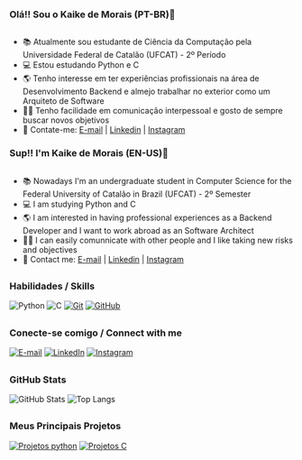 ### Olá!! Sou o Kaike de Morais (PT-BR)👋

##
- 📚 Atualmente sou estudante de Ciência da Computação pela Universidade Federal de Catalão (UFCAT) - 2º Período
- 💻 Estou estudando Python e C
- 🌎 Tenho interesse em ter experiências profissionais na área de Desenvolvimento Backend e almejo trabalhar no exterior como um Arquiteto de Software
- 🧑‍💻 Tenho facilidade em comunicação interpessoal e gosto de sempre buscar novos objetivos
- 💬 Contate-me: [E-mail](mailto:kaike.carvalho@outlook.com) | [Linkedin](https://www.linkedin.com/in/kaikemcarvalho/) | [Instagram](https://www.instagram.com/kaikemcarvalho/)

### Sup!! I'm Kaike de Morais (EN-US)👋

##
- 📚 Nowadays I'm an undergraduate student in Computer Science for the Federal University of Catalão in Brazil (UFCAT) - 2º Semester
- 💻 I am studying Python and C
- 🌎 I am interested in having professional experiences as a Backend Developer and I want to work abroad as an Software Architect 
- 🧑‍💻 I can easily comunnicate with other people and I like taking new risks and objectives
- 💬 Contact me: [E-mail](mailto:kaike.carvalho@outlook.com) | [Linkedin](https://www.linkedin.com/in/kaikemcarvalho/) | [Instagram](https://www.instagram.com/kaikemcarvalho/)

## 
 ### Habilidades / Skills
![Python](https://img.shields.io/badge/Python-000?style=for-the-badge&logo=python)
![C](https://img.shields.io/badge/C-000?style=for-the-badge&logo=c)
[![Git](https://img.shields.io/badge/Git-000?style=for-the-badge&logo=git&logoColor=E94D5F)](https://git-scm.com/doc) 
[![GitHub](https://img.shields.io/badge/GitHub-000?style=for-the-badge&logo=github&logoColor=30A3DC)](https://docs.github.com/)

##
### Conecte-se comigo / Connect with me
[![E-mail](https://img.shields.io/badge/-Email-000?style=for-the-badge&logo=microsoft-outlook&logoColor=E94D5F)](mailto:kaike.carvalho@outlook.com)
[![LinkedIn](https://img.shields.io/badge/-LinkedIn-000?style=for-the-badge&logo=linkedin&logoColor=30A3DC)](https://www.linkedin.com/in/kaikemcarvalho/)
[![Instagram](https://img.shields.io/badge/Instagram-000?style=for-the-badge&logo=instagram)](https://www.instagram.com/kaikemcarvalho/)

##
### GitHub Stats
![GitHub Stats](https://github-readme-stats.vercel.app/api?username=kkademorais&theme=transparent&bg_color=000&border_color=30A3DC&show_icons=true&icon_color=30A3DC&title_color=E94D5F&text_color=FFF)
![Top Langs](https://github-readme-stats-git-masterrstaa-rickstaa.vercel.app/api/top-langs/?username=kkademorais&layout=compact&bg_color=000&border_color=30A3DC&title_color=E94D5F&text_color=FFF)

##
### Meus Principais Projetos
[![Projetos python](https://github-readme-stats.vercel.app/api/pin/?username=kkademorais&repo=projetos_python&bg_color=000&border_color=30A3DC&show_icons=true&icon_color=30A3DC&title_color=E94D5F&text_color=FFF)](https://github.com/kkademorais/projetos_python)
[![Projetos C](https://github-readme-stats.vercel.app/api/pin/?username=kkademorais&repo=projetos_C&bg_color=000&border_color=30A3DC&show_icons=true&icon_color=30A3DC&title_color=E94D5F&text_color=FFF)](https://github.com/kkademorais/projetos_C)
